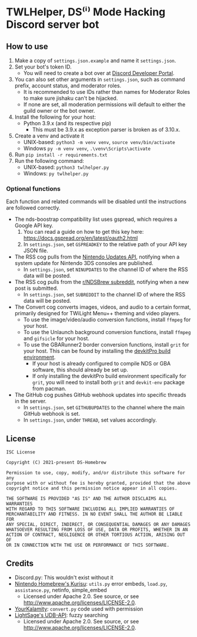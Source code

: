 # TWLHelper, DS⁽ⁱ⁾ Mode Hacking Discord server bot

## How to use

1. Make a copy of `settings.json.example` and name it `settings.json`.
1. Set your bot's token ID.
    - You will need to create a bot over at [Discord Developer Portal](https://discord.com/developers/applications).
1. You can also set other arguments in `settings.json`, such as command prefix, account status, and moderator roles.
    - It is recommended to use IDs rather than names for Moderator Roles to make sure jishaku can't be hijacked.
    - If none are set, all moderation permissions will default to either the guild owner or the bot owner.
1. Install the following for your host:
    - Python 3.9.x (and its respective pip)
        - This must be 3.9.x as exception parser is broken as of 3.10.x.
1. Create a venv and activate it
    - UNIX-based: `python3 -m venv venv`, `source venv/bin/activate`
    - Windows `py -m venv venv`, `.\venv\Scripts\activate`
1. Run `pip install -r requirements.txt`
1. Run the following command:
    - UNIX-based: `python3 twlhelper.py`
    - Windows: `py twlhelper.py`

### Optional functions

Each function and related commands will be disabled until the instructions are followed correctly.

- The nds-boostrap compatibility list uses gspread, which requires a Google API key.
    1. You can read a guide on how to get this key here: https://docs.gspread.org/en/latest/oauth2.html
    1. In `settings.json`, set `GSPREADKEY` to the relative path of your API key JSON file.
- The RSS cog pulls from the [Nintendo Updates API](https://yls8.mtheall.com/ninupdates), notifying when a system update for Nintendo 3DS consoles are published.
    - In `settings.json`, set `NINUPDATES` to the channel ID of where the RSS data will be posted.
- The RSS cog pulls from the [r/NDSBrew subreddit](https://reddit.com/r/ndsbrew), notifying when a new post is submitted.
    - In `settings.json`, set `SUBREDDIT` to the channel ID of where the RSS data will be posted.
- The Convert cog converts images, videos, and audio to a certain format, primarily designed for TWiLight Menu++ theming and video players.
    - To use the image/video/audio conversion functions, install `ffmpeg` for your host.
    - To use the Unlaunch background conversion functions, install `ffmpeg` and `gifsicle` for your host.
    - To use the GBARunner2 border conversion functions, install `grit` for your host. This can be found by installing the [devkitPro build environment](https://devkitpro.org/wiki/Getting_Started).
        - If your host is already configured to compile NDS or GBA software, this should already be set up.
        - If only installing the devkitPro build environment specifically for `grit`, you will need to install both `grit` and `devkit-env` package from pacman.
- The GitHub cog pushes GitHub webhook updates into specific threads in the server.
    - In `settings.json`, set `GITHUBUPDATES` to the channel where the main GitHub webhook is set.
    - In `settings.json`, under `THREAD`, set values accordingly.

## License
```
ISC License

Copyright (C) 2021-present DS-Homebrew

Permission to use, copy, modify, and/or distribute this software for any
purpose with or without fee is hereby granted, provided that the above
copyright notice and this permission notice appear in all copies.

THE SOFTWARE IS PROVIDED "AS IS" AND THE AUTHOR DISCLAIMS ALL WARRANTIES
WITH REGARD TO THIS SOFTWARE INCLUDING ALL IMPLIED WARRANTIES OF
MERCHANTABILITY AND FITNESS. IN NO EVENT SHALL THE AUTHOR BE LIABLE FOR
ANY SPECIAL, DIRECT, INDIRECT, OR CONSEQUENTIAL DAMAGES OR ANY DAMAGES
WHATSOEVER RESULTING FROM LOSS OF USE, DATA OR PROFITS, WHETHER IN AN
ACTION OF CONTRACT, NEGLIGENCE OR OTHER TORTIOUS ACTION, ARISING OUT OF
OR IN CONNECTION WITH THE USE OR PERFORMANCE OF THIS SOFTWARE.
```

## Credits
- Discord.py: This wouldn't exist without it
- [Nintendo Homebrew's Kurisu](https://github.com/nh-server/kurisu): `utils.py` error embeds, `load.py`, `assistance.py`, netinfo, simple_embed
    - Licensed under Apache 2.0. See source, or see http://www.apache.org/licenses/LICENSE-2.0.
- [YourKalamity](https://github.com/YourKalamity): `convert.py` code used with permission
- [LightSage's UDB-API](https://github.com/LightSage/UDB-API): fuzzy searching
    - Licensed under Apache 2.0. See source, or see http://www.apache.org/licenses/LICENSE-2.0.
